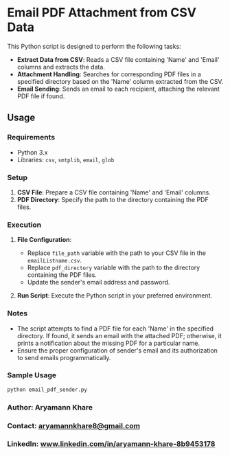 # Email PDF Attachment from CSV Data

This Python script is designed to perform the following tasks:

- **Extract Data from CSV**: Reads a CSV file containing 'Name' and 'Email' columns and extracts the data.
- **Attachment Handling**: Searches for corresponding PDF files in a specified directory based on the 'Name' column extracted from the CSV.
- **Email Sending**: Sends an email to each recipient, attaching the relevant PDF file if found.

## Usage

### Requirements

- Python 3.x
- Libraries: `csv`, `smtplib`, `email`, `glob`

### Setup

1. **CSV File**: Prepare a CSV file containing 'Name' and 'Email' columns.
2. **PDF Directory**: Specify the path to the directory containing the PDF files.

### Execution

1. **File Configuration**:
   - Replace `file_path` variable with the path to your CSV file in the `emailListname.csv`.
   - Replace `pdf_directory` variable with the path to the directory containing the PDF files.
   - Update the sender's email address and password.

2. **Run Script**: Execute the Python script in your preferred environment.

### Notes

- The script attempts to find a PDF file for each 'Name' in the specified directory. If found, it sends an email with the attached PDF; otherwise, it prints a notification about the missing PDF for a particular name.
- Ensure the proper configuration of sender's email and its authorization to send emails programmatically.

### Sample Usage

```bash
python email_pdf_sender.py
```

### Author: Aryamann Khare  
### Contact: aryamannkhare8@gmail.com  
### LinkedIn: www.linkedin.com/in/aryamann-khare-8b9453178
